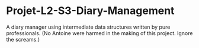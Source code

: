 # Projet-L2-S3-Diary-Management
A diary manager using intermediate data structures written by pure professionals. (No Antoine were harmed in the making of this project. Ignore the screams.)
